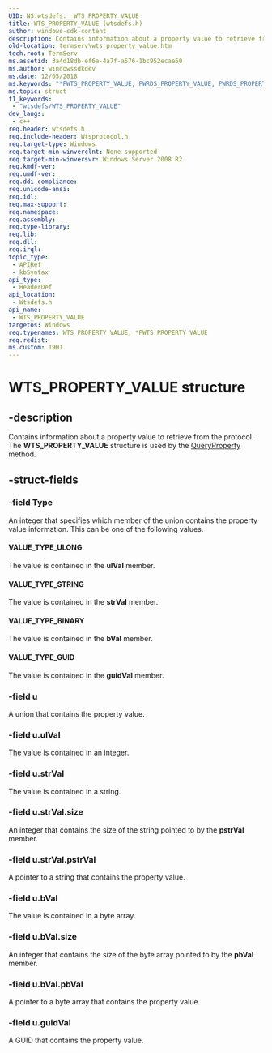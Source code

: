 ```yaml
---
UID: NS:wtsdefs.__WTS_PROPERTY_VALUE
title: WTS_PROPERTY_VALUE (wtsdefs.h)
author: windows-sdk-content
description: Contains information about a property value to retrieve from the protocol.
old-location: termserv\wts_property_value.htm
tech.root: TermServ
ms.assetid: 3a4d18db-ef6a-4a7f-a676-1bc952ecae50
ms.author: windowssdkdev
ms.date: 12/05/2018
ms.keywords: "*PWTS_PROPERTY_VALUE, PWRDS_PROPERTY_VALUE, PWRDS_PROPERTY_VALUE structure pointer [Remote Desktop Services], PWTS_PROPERTY_VALUE, PWTS_PROPERTY_VALUE structure pointer [Remote Desktop Services], VALUE_TYPE_BINARY, VALUE_TYPE_GUID, VALUE_TYPE_STRING, VALUE_TYPE_ULONG, WRDS_PROPERTY_VALUE, WRDS_PROPERTY_VALUE structure [Remote Desktop Services], WTS_PROPERTY_VALUE, WTS_PROPERTY_VALUE structure [Remote Desktop Services], termserv.wts_property_value, wtsdefs/PWRDS_PROPERTY_VALUE, wtsdefs/PWTS_PROPERTY_VALUE, wtsdefs/WRDS_PROPERTY_VALUE, wtsdefs/WTS_PROPERTY_VALUE"
ms.topic: struct
f1_keywords: 
 - "wtsdefs/WTS_PROPERTY_VALUE"
dev_langs:
 - c++
req.header: wtsdefs.h
req.include-header: Wtsprotocol.h
req.target-type: Windows
req.target-min-winverclnt: None supported
req.target-min-winversvr: Windows Server 2008 R2
req.kmdf-ver: 
req.umdf-ver: 
req.ddi-compliance: 
req.unicode-ansi: 
req.idl: 
req.max-support: 
req.namespace: 
req.assembly: 
req.type-library: 
req.lib: 
req.dll: 
req.irql: 
topic_type:
 - APIRef
 - kbSyntax
api_type:
 - HeaderDef
api_location:
 - Wtsdefs.h
api_name:
 - WTS_PROPERTY_VALUE
targetos: Windows
req.typenames: WTS_PROPERTY_VALUE, *PWTS_PROPERTY_VALUE
req.redist: 
ms.custom: 19H1
---
```


# WTS_PROPERTY_VALUE structure


## -description


Contains information about a property value to retrieve from the protocol. The <b>WTS_PROPERTY_VALUE</b> structure is used by the <a href="https://docs.microsoft.com/windows/desktop/api/wtsprotocol/nf-wtsprotocol-iwtsprotocolconnection-queryproperty">QueryProperty</a> method.


## -struct-fields




### -field Type

An integer that specifies which member of the union contains the property value information. This can be one of the following values.



#### VALUE_TYPE_ULONG

The value is contained in the <b>ulVal</b> member.



#### VALUE_TYPE_STRING

The value is contained in the <b>strVal</b> member.



#### VALUE_TYPE_BINARY

The value is contained in the <b>bVal</b> member.



#### VALUE_TYPE_GUID

The value is contained in the <b>guidVal</b> member.


### -field u

A union that contains the property value.


### -field u.ulVal

The value is contained in an integer.


### -field u.strVal

The value is contained in a string.


### -field u.strVal.size

An integer that contains the size of the string pointed to by the <b>pstrVal</b> member.


### -field u.strVal.pstrVal

A pointer to a string that contains the property value.


### -field u.bVal

The value is contained in a byte array.


### -field u.bVal.size

An integer that contains the size of the byte array pointed to by the <b>pbVal</b> member.


### -field u.bVal.pbVal

A pointer to a byte array that contains the property value.


### -field u.guidVal

A GUID that contains the property value.

